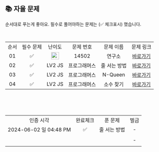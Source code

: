 
## 📚 자율 문제

순서대로 푸는게 좋아요.
필수로 풀어야하는 문제는 (✅ 체크표시) 했습니다.

<br/>
<table>
  <tr>
    <td align="center">순서</td>
    <td align="center">필수 문제</td>
    <td align="center">난이도</td>
    <td align="center">문제 번호</td>
    <td align="center">문제 이름</td>
    <td align="center">문제 링크</td>
  </tr>
   <tr>
    <td align="center">01</td>
    <td align="center">✅</td>
    <td align="center"><img height="23px" width="25px" src="https://d2gd6pc034wcta.cloudfront.net/tier/12.svg"></td>
    <td align="center">14502</td>
    <td align="center">연구소</td>
    <td align="center"><a href="https://www.acmicpc.net/problem/14502">바로가기</a></td>
  </tr>
   <tr>
    <td align="center">02</td>
    <td align="center">✅</td>
    <td align="center">LV2 JS</td>
    <td align="center">프로그래머스</td>
    <td align="center">줄 서는 방법</td>
    <td align="center"><a href="https://school.programmers.co.kr/learn/courses/30/lessons/12936">바로가기</a></td>
  </tr>
  <tr>
    <td align="center">03</td>
    <td align="center">✅</td>
    <td align="center">LV2 JS</td>
    <td align="center">프로그래머스</td>
    <td align="center">N-Queen</td>
    <td align="center"><a href="https://school.programmers.co.kr/learn/courses/30/lessons/12952">바로가기</a></td>
  </tr>
   <tr>
    <td align="center">04</td>
    <td align="center">✅</td>
    <td align="center">LV2 JS</td>
    <td align="center">프로그래머스</td>
    <td align="center">소수 찾기</td>
    <td align="center"><a href="https://school.programmers.co.kr/learn/courses/30/lessons/42839">바로가기</a></td>
  </tr>
</table>
<br/><br/>


<br>

<table>
  <tr>
    <td align="center">인증 시각</td>
    <td align="center">완료체크</td>
    <td align="center">푼 문제</td>
    <td align="center">벌금</td>
  </tr>
  <tr>
    <td align="center">2024-06-02 일 04:48 PM</td>
    <td align="center">✅</td>
    <td align="center">줄 서는 방법</td>
    <td align="center">-</td>
  </tr>
  <tr>
    <td align="center"></td>
    <td align="center"></td>
    <td align="center"></td>
    <td align="center"></td>
  </tr>
  <tr>
    <td align="center"></td>
    <td align="center"></td>
    <td align="center"></td>
    <td align="center">-</td>
  </tr>
  <tr>
    <td align="center"></td>
    <td align="center"></td>
    <td align="center"></td>
    <td align="center"></td>
  </tr>
</table>
